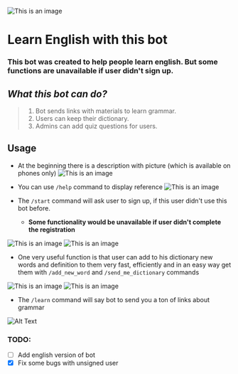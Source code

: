 ![This is an image](C:\\Users\\User\\Desktop\\LearnEnglishBot\\readme_pictures\\main_preview.jpg)
# Learn English with this bot

### This bot was created to help people learn english. But some functions are unavailable if user didn't sign up.

## ***What this bot can do?***
>1) Bot sends links with materials to learn grammar.
>2) Users can keep their dictionary.
>3) Admins can add quiz questions for users.

## Usage
- At the beginning there is a description with picture (which is available on phones only)
  ![This is an image](C:\\Users\\User\\Desktop\\LearnEnglishBot\\readme_pictures\\preview.jpg "Welcome page")

- You can use ```/help``` command to display reference
![This is an image](C:\\Users\\User\\Desktop\\LearnEnglishBot\\readme_pictures\\help_preview.jpg)

- The ```/start``` command will ask user to sign up, if this user didn't use this bot before.
  - __Some functionality would be unavailable if user didn't complete the registration__

![This is an image](C:\\Users\\User\\Desktop\\LearnEnglishBot\\readme_pictures\\registration_1.jpg)
![This is an image](C:\\Users\\User\\Desktop\\LearnEnglishBot\\readme_pictures\\completed_registration.jpg)

- One very useful function is that user can add to his dictionary new words and definition to them very fast, efficiently and in an easy way get them with ```/add_new_word``` and ```/send_me_dictionary``` commands

![This is an image](C:\\Users\\User\\Desktop\\LearnEnglishBot\\readme_pictures\\add_word_to_dict.jpg)
![This is an image](C:\\Users\\User\\Desktop\\LearnEnglishBot\\readme_pictures\\send_dict.jpg)

- The ```/learn``` command will say bot to send you a ton of links about grammar

![Alt Text](C:\\Users\\User\\Desktop\\LearnEnglishBot\\readme_pictures\\learn.gif)


### TODO:
- [ ] Add english version of bot
- [x] Fix some bugs with unsigned user